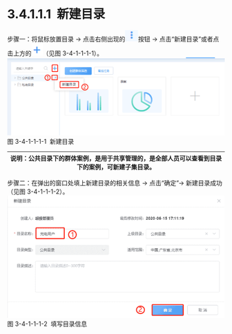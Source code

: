 # 3.4.1.1.1  新建目录

步骤一：将鼠标放置目录 → 点击右侧出现的![](<../../assets/images/(210).png#height=13&width=15>)按钮 → 点击“新建目录”或者点击上方的![](<../../assets/images/(211).png#height=14&width=13>)（见图 3-4-1-1-1-1）。<br />![](<../../assets/images/(212).png#height=149&width=415>)<br />图 3-4-1-1-1-1  新建目录

| 说明：公共目录下的群体案例，是用于共享管理的，是全部人员可以查看到目录下的案例，可新建子集目录。 |
| ------------------------------------------------------------------------------------------------ |


步骤二：在弹出的窗口处填上新建目录的相关信息 → 点击“确定”→ 新建目录成功（见图 3-4-1-1-1-2）。<br />![](<../../assets/images/(213).png#height=232&width=415>)<br />图 3-4-1-1-1-2  填写目录信息
<a name="GMPUj"></a>